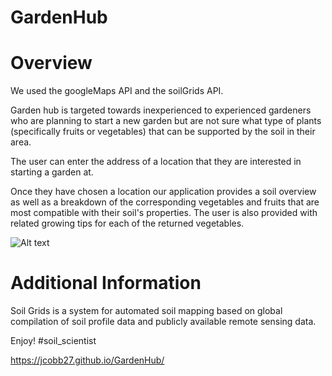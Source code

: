 # GardenHub

# Overview

We used the googleMaps API and the soilGrids API.

Garden hub is targeted towards inexperienced to experienced gardeners who are planning to start a new garden but are not sure what type of plants (specifically fruits or vegetables) that can be supported by the soil in their area.

The user can enter the address of a location that they are interested in starting a garden at.

Once they have chosen a location our application provides a soil overview as well as a breakdown of the corresponding vegetables and fruits that are most compatible with their soil's properties. The user is also provided with related growing tips for each of the returned vegetables.

![Alt text](images/Capture1)


# Additional Information
Soil Grids is a system for automated soil mapping based on global compilation of soil profile data and publicly available remote sensing data.

Enjoy! #soil_scientist


https://jcobb27.github.io/GardenHub/
